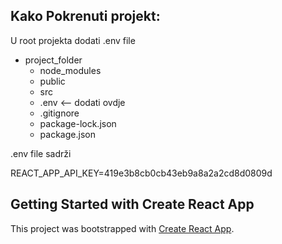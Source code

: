 ## Kako Pokrenuti projekt:

U root projekta dodati .env file

- project_folder
  - node_modules
  - public
  - src
  - .env         <-- dodati ovdje
  - .gitignore
  - package-lock.json
  - package.json

.env file sadrži

REACT_APP_API_KEY=419e3b8cb0cb43eb9a8a2a2cd8d0809d

## Getting Started with Create React App

This project was bootstrapped with [Create React App](https://github.com/facebook/create-react-app).




